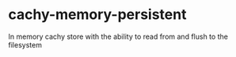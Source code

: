 cachy-memory-persistent
=======================

In memory cachy store with the ability to read from and flush to the filesystem
